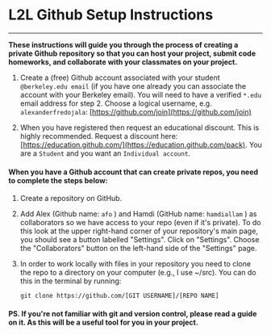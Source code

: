 # L2L Github Setup Instructions
_____
**These instructions will guide you through the process of creating a private Github repository so that you can host your project, submit code homeworks, and collaborate with your classmates on your project.** 

1. Create a (free) Github account associated with your student `@berkeley.edu email` (if you have one already you can associate the account with your Berkeley email). You will need to have a verified `*.edu` email address for step 2. Choose a logical username, e.g.
  `alexanderfredojala`: [https://github.com/join](https://github.com/join)

2. When you have registered then request an educational discount. This is highly recommended. Request a discount here: [https://education.github.com/](https://education.github.com/pack). You are a
  `Student` and you want an `Individual account`.

#### When you have a Github account that can create private repos, you need to complete the steps below:

1. Create a repository on GitHub.

2. Add Alex (Github name: `afo` ) and Hamdi (GitHub name: `hamdiallam` ) as collaborators so we have access to your repo (even if it's private). To do this look at the upper right-hand corner of your repository's main page, you should see a button labelled "Settings". Click on "Settings". Choose the "Collaborators" button on the left-hand side of the "Settings" page.

3. In order to work locally with files in your repository you need to clone the repo to a directory on your computer (e.g., I use ~/src). You can do this in the terminal by running:

    `git clone https://github.com/[GIT USERNAME]/[REPO NAME]`


#### PS. If you're not familiar with git and version control, please read a guide on it. As this will be a useful tool for you in your project.
